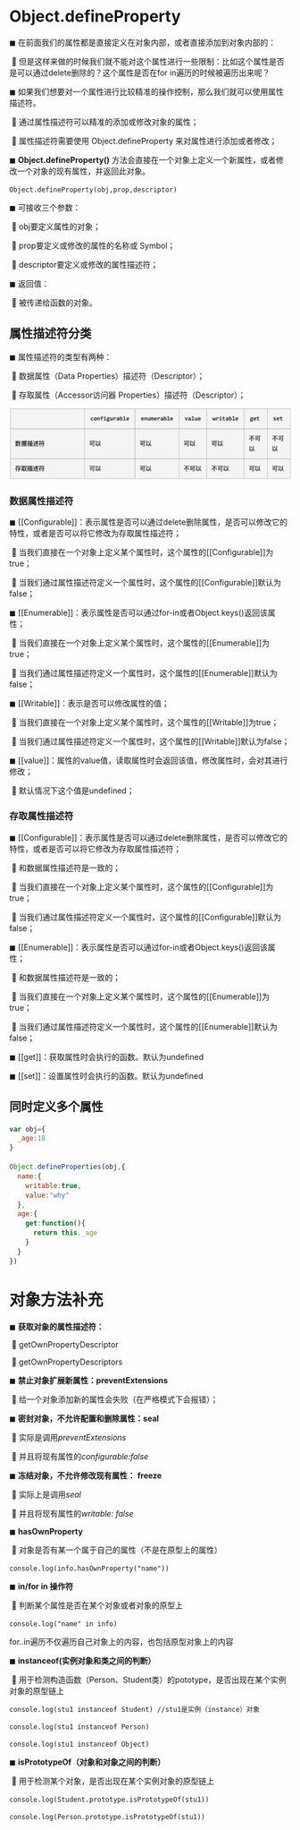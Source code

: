 # **Object.defineProperty**

◼ 在前面我们的属性都是直接定义在对象内部，或者直接添加到对象内部的：

​		 但是这样来做的时候我们就不能对这个属性进行一些限制：比如这个属性是否是可以通过delete删除的？这个属性是否在for in遍历的时候被遍历出来呢？

◼ 如果我们想要对一个属性进行比较精准的操作控制，那么我们就可以使用属性描述符。

​		 通过属性描述符可以精准的添加或修改对象的属性；

​		 属性描述符需要使用 Object.defineProperty 来对属性进行添加或者修改；

◼ **Object.defineProperty()** 方法会直接在一个对象上定义一个新属性，或者修改一个对象的现有属性，并返回此对象。

`Object.defineProperty(obj,prop,descriptor)`

◼ 可接收三个参数：

​		 obj要定义属性的对象；

​		 prop要定义或修改的属性的名称或 Symbol；

​		 descriptor要定义或修改的属性描述符；

◼ 返回值：

​		 被传递给函数的对象。

## **属性描述符分类**

◼ 属性描述符的类型有两种：

​		 数据属性（Data Properties）描述符（Descriptor）；

​		 存取属性（Accessor访问器 Properties）描述符（Descriptor）；

![对象](./对象.png)

### **数据属性描述符**

◼ [[Configurable]]：表示属性是否可以通过delete删除属性，是否可以修改它的特性，或者是否可以将它修改为存取属性描述符；

​		 当我们直接在一个对象上定义某个属性时，这个属性的[[Configurable]]为true；

​		 当我们通过属性描述符定义一个属性时，这个属性的[[Configurable]]默认为false；

◼ [[Enumerable]]：表示属性是否可以通过for-in或者Object.keys()返回该属性；

​		 当我们直接在一个对象上定义某个属性时，这个属性的[[Enumerable]]为true；

​		 当我们通过属性描述符定义一个属性时，这个属性的[[Enumerable]]默认为false；

◼ [[Writable]]：表示是否可以修改属性的值；

​		 当我们直接在一个对象上定义某个属性时，这个属性的[[Writable]]为true；

​		 当我们通过属性描述符定义一个属性时，这个属性的[[Writable]]默认为false；

◼ [[value]]：属性的value值，读取属性时会返回该值，修改属性时，会对其进行修改；

​		 默认情况下这个值是undefined；

### **存取属性描述符**

◼ [[Configurable]]：表示属性是否可以通过delete删除属性，是否可以修改它的特性，或者是否可以将它修改为存取属性描述符；

​		 和数据属性描述符是一致的；

​		 当我们直接在一个对象上定义某个属性时，这个属性的[[Configurable]]为true；

​		 当我们通过属性描述符定义一个属性时，这个属性的[[Configurable]]默认为false；

◼ [[Enumerable]]：表示属性是否可以通过for-in或者Object.keys()返回该属性；

​		 和数据属性描述符是一致的；

​		 当我们直接在一个对象上定义某个属性时，这个属性的[[Enumerable]]为true；

​		 当我们通过属性描述符定义一个属性时，这个属性的[[Enumerable]]默认为false；

◼ [[get]]：获取属性时会执行的函数。默认为undefined

◼ [[set]]：设置属性时会执行的函数。默认为undefined

## **同时定义多个属性**

```js
var obj={
  _age:18
}

Object.defineProperties(obj,{
  name:{
    writable:true,
    value:"why"
  },
  age:{
    get:function(){
      return this._age
    }
  }
})
```

# **对象方法补充**

◼ **获取对象的属性描述符：**

​		 getOwnPropertyDescriptor

​		 getOwnPropertyDescriptors

◼ **禁止对象扩展新属性：preventExtensions**

​		 给一个对象添加新的属性会失败（在严格模式下会报错）；

◼ **密封对象，不允许配置和删除属性：seal**

​		 实际是调用*preventExtensions*

​		 并且将现有属性的*configurable:false*

◼ **冻结对象，不允许修改现有属性：** **freeze**

​		 实际上是调用*seal*

​		 并且将现有属性的*writable: false*

◼ **hasOwnProperty**

​		 对象是否有某一个属于自己的属性（不是在原型上的属性）

`console.log(info.hasOwnProperty("name"))`

◼ **in/for in 操作符**

​		 判断某个属性是否在某个对象或者对象的原型上

`console.log("name" in info)`

for..in遍历不仅遍历自己对象上的内容，也包括原型对象上的内容

◼ **instanceof(实例对象和类之间的判断）**

​		 用于检测构造函数（Person、Student类）的pototype，是否出现在某个实例对象的原型链上

``console.log(stu1 instanceof Student) //stu1是实例（instance）对象``

`console.log(stu1 instanceof Person) `

`console.log(stu1 instanceof Object) `

◼ **isPrototypeOf（对象和对象之间的判断）**

​		 用于检测某个对象，是否出现在某个实例对象的原型链上

`console.log(Student.prototype.isPrototypeOf(stu1))`

`console.log(Person.prototype.isPrototypeOf(stu1))`